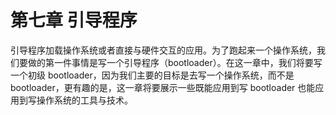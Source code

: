 # 第七章 引导程序



引导程序加载操作系统或者直接与硬件交互的应用。为了跑起来一个操作系统，我们要做的第一件事情是写一个引导程序（bootloader）。在这一章中，我们将要写一个初级 bootloader，因为我们主要的目标是去写一个操作系统，而不是 bootloader，更有趣的是，这一章将要展示一些既能应用到写 bootloader 也能应用到写操作系统的工具与技术。















